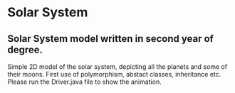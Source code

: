 # Solar System
## Solar System model written in second year of degree.

Simple 2D model of the solar system, depicting all the planets and some of their moons.
First use of polymorphism, abstact classes, inheritance etc.
Please run the Driver.java file to show the animation.
